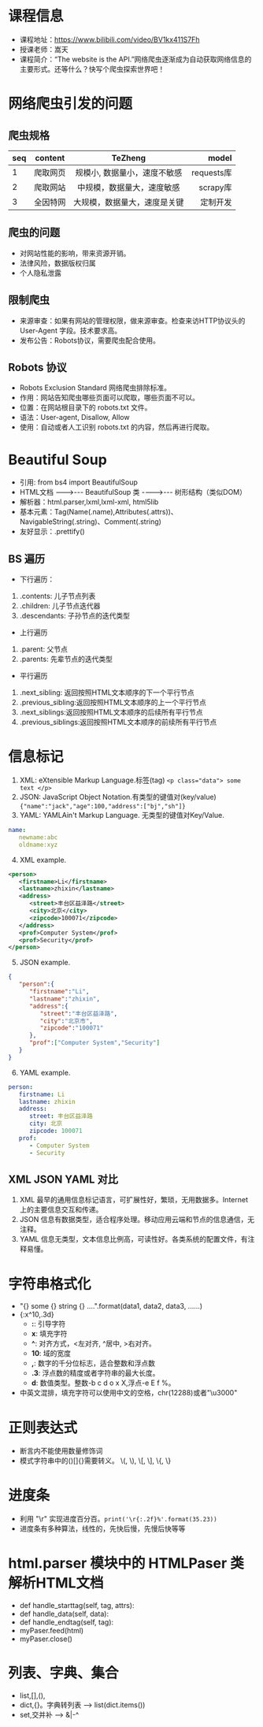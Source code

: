 # 课程信息
* 课程地址：https://www.bilibili.com/video/BV1kx411S7Fh
* 授课老师：嵩天
* 课程简介：“The website is the API.”网络爬虫逐渐成为自动获取网络信息的主要形式。还等什么？快写个爬虫探索世界吧！

# 网络爬虫引发的问题
## 爬虫规格
| seq | content |  TeZheng                   |   model     |
| --- |:------: | :------------------------: | -----------:|
|   1 | 爬取网页 | 规模小, 数据量小，速度不敏感 | requests库  |
|   2 | 爬取网站 | 中规模，数据量大，速度敏感   | scrapy库    |
|   3 | 全因特网 | 大规模，数据量大，速度是关键 | 定制开发     |

## 爬虫的问题
* 对网站性能的影响，带来资源开销。
* 法律风险，数据版权归属
* 个人隐私泄露

## 限制爬虫
* 来源审查：如果有网站的管理权限，做来源审查。检查来访HTTP协议头的 User-Agent 字段。技术要求高。
* 发布公告：Robots协议，需要爬虫配合使用。

## Robots 协议
* Robots Exclusion Standard 网络爬虫排除标准。
* 作用：网站告知爬虫哪些页面可以爬取，哪些页面不可以。
* 位置：在网站根目录下的 robots.txt 文件。
* 语法：User-agent, Disallow, Allow
* 使用：自动或者人工识别 robots.txt 的内容，然后再进行爬取。

# Beautiful Soup
* 引用: from bs4 import BeautifulSoup
* HTML文档 --->--- BeautifulSoup 类 ---->--- 树形结构（类似DOM）
* 解析器：html.parser,lxml,lxml-xml, html5lib
* 基本元素：Tag(Name(.name),Attributes(.attrs))、NavigableString(.string)、Comment(.string)
* 友好显示：.prettify()
## BS 遍历
* 下行遍历：
 1. .contents: 儿子节点列表
 2. .children: 儿子节点迭代器
 3. .descendants: 子孙节点的迭代类型
 * 上行遍历
 1. .parent: 父节点
 2. .parents: 先辈节点的迭代类型
 * 平行遍历
 1. .next_sibling: 返回按照HTML文本顺序的下一个平行节点
 2. .previous_sibling:返回按照HTML文本顺序的上一个平行节点
 3. .next_siblings:返回按照HTML文本顺序的后续所有平行节点
 4. .previous_siblings:返回按照HTML文本顺序的前续所有平行节点

# 信息标记
1. XML: eXtensible Markup Language.标签(tag) `<p class="data"> some text </p>`
2. JSON: JavaScript Object Notation.有类型的键值对(key/value)`{"name":"jack","age":100,"address":["bj","sh"]}`
3. YAML: YAMLAin't Markup Language.  无类型的键值对Key/Value.
```yaml
name:
   newname:abc
   oldname:xyz
```
4. XML example.
``` XML
<person>
   <firstname>Li</firstname>
   <lastname>zhixin</lastname>
   <address>
      <street>丰台区益泽路</street>
      <city>北京</city>
      <zipcode>100071</zipcode>
   </address>
   <prof>Computer System</prof>
   <prof>Security</prof>
</person>
```
5. JSON example.
```JSON
{
   "person":{
      "firstname":"Li",
      "lastname":"zhixin",
      "address":{
         "street":"丰台区益泽路",
         "city":"北京市",
         "zipcode":"100071"
      },
      "prof":["Computer System","Security"]
   }
}
```
6. YAML example.
```YAML
person:
   firstname: Li
   lastname: zhixin
   address:
      street: 丰台区益泽路
      city: 北京
      zipcode: 100071
   prof:
      - Computer System
      - Security
```
## XML JSON YAML 对比
1. XML 最早的通用信息标记语言，可扩展性好，繁琐，无用数据多。Internet 上的主要信息交互和传递。
2. JSON 信息有数据类型，适合程序处理。移动应用云端和节点的信息通信，无注释。
3. YAML 信息无类型，文本信息比例高，可读性好。各类系统的配置文件，有注释易懂。

# 字符串格式化
* "{} some {} string {} ....".format(data1, data2, data3, ......)
* {:x^10,.3d}
  * **:**: 引导字符
  * **x**: 填充字符
  * **^**: 对齐方式，<左对齐, ^居中, >右对齐。
  * **10**: 域的宽度
  * **,**: 数字的千分位标志，适合整数和浮点数
  * **.3**: 浮点数的精度或者字符串的最大长度。
  * **d**: 数值类型。整数-b c d o x X,浮点-e E f %。
* 中英文混排，填充字符可以使用中文的空格，chr(12288)或者"\u3000"

# 正则表达式
* 断言内不能使用数量修饰词
* 模式字符串中的()[]{}需要转义。 \\(, \\), \\[, \\], \\{, \\}
# 进度条
* 利用 "\r" 实现进度百分百。`print('\r{:.2f}%'.format(35.23))`
* 进度条有多种算法，线性的，先快后慢，先慢后快等等

# html.parser 模块中的 HTMLPaser 类解析HTML文档
* def handle_starttag(self, tag, attrs):
* def handle_data(self, data):
* def handle_endtag(self, tag):
* myPaser.feed(html)
* myPaser.close()

# 列表、字典、集合
* list,[],(),
* dict,{}。字典转列表 --> list(dict.items())
* set,交并补 --> &|-^
